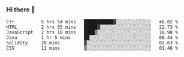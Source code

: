 ### Hi there 👋

<!--START_SECTION:waka-->

```text
C++          5 hrs 54 mins   ███████████▓░░░░░░░░░░░░░   46.02 %
HTML         2 hrs 55 mins   █████▓░░░░░░░░░░░░░░░░░░░   22.73 %
JavaScript   2 hrs 10 mins   ████▒░░░░░░░░░░░░░░░░░░░░   16.98 %
Java         1 hr 5 mins     ██░░░░░░░░░░░░░░░░░░░░░░░   08.44 %
Solidity     20 mins         ▓░░░░░░░░░░░░░░░░░░░░░░░░   02.63 %
CSS          11 mins         ▒░░░░░░░░░░░░░░░░░░░░░░░░   01.48 %
```

<!--END_SECTION:waka-->
<!--
**Boombag0607/Boombag0607** is a ✨ _special_ ✨ repository because its `README.md` (this file) appears on your GitHub profile.

Here are some ideas to get you started:

- 🔭 I’m currently working on ...
- 🌱 I’m currently learning ...
- 👯 I’m looking to collaborate on ...
- 🤔 I’m looking for help with ...
- 💬 Ask me about ...
- 📫 How to reach me: ...
- 😄 Pronouns: ...
- ⚡ Fun fact: ...
-->
